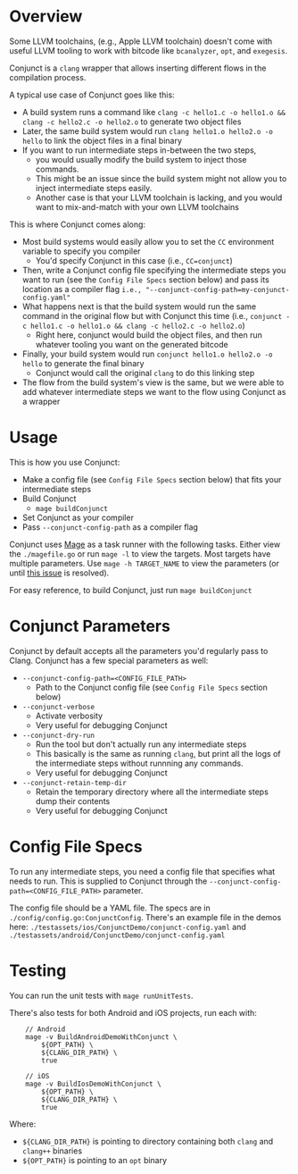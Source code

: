 # Overview

Some LLVM toolchains, (e.g., Apple LLVM toolchain) doesn't come with useful LLVM tooling to work with bitcode like `bcanalyzer`, `opt`, and `exegesis`.

Conjunct is a `clang` wrapper that allows inserting different flows in the compilation process.

A typical use case of Conjunct goes like this:
- A build system runs a command like `clang -c hello1.c -o hello1.o && clang -c hello2.c -o hello2.o` to generate two object files
- Later, the same build system would run `clang hello1.o hello2.o -o hello` to link the object files in a final binary
- If you want to run intermediate steps in-between the two steps,
    - you would usually modify the build system to inject those commands.
    - This might be an issue since the build system might not allow you to inject intermediate steps easily.
    - Another case is that your LLVM toolchain is lacking, and you would want to mix-and-match with your own LLVM toolchains

This is where Conjunct comes along:
- Most build systems would easily allow you to set the `CC` environment variable to specify you compiler
    - You'd specify Conjunct in this case (i.e., `CC=conjunct`)
- Then, write a Conjunct config file specifying the intermediate steps you want to run (see the `Config File Specs` section below) and pass its location as a compiler flag `i.e., "--conjunct-config-path=my-conjunct-config.yaml"`
- What happens next is that the build system would run the same command in the original flow but with Conjunct this time (i.e., `conjunct -c hello1.c -o hello1.o && clang -c hello2.c -o hello2.o`)
    - Right here, conjunct would build the object files, and then run whatever tooling you want on the generated bitcode
- Finally, your build system would run `conjunct hello1.o hello2.o -o hello` to generate the final binary
    - Conjunct would call the original `clang` to do this linking step
- The flow from the build system's view is the same, but we were able to add whatever intermediate steps we want to the flow using Conjunct as a wrapper

# Usage

This is how you use Conjunct:

- Make a config file (see `Config File Specs` section below) that fits your intermediate steps
- Build Conjunct
    - `mage buildConjunct`
- Set Conjunct as your compiler
- Pass `--conjunct-config-path` as a compiler flag

Conjunct uses [Mage](https://github.com/magefile/mage) as a task runner with the following tasks. Either view the `./magefile.go` or run `mage -l` to view the targets. Most targets have multiple parameters. Use `mage -h TARGET_NAME` to view the parameters (or until [this issue](https://github.com/magefile/mage/issues/482) is resolved).

For easy reference, to build Conjunct, just run `mage buildConjunct`

# Conjunct Parameters

Conjunct by default accepts all the parameters you'd regularly pass to Clang. Conjunct has a few special parameters as well:
- `--conjunct-config-path=<CONFIG_FILE_PATH>`
    - Path to the Conjunct config file (see `Config File Specs` section below)
- `--conjunct-verbose`
    - Activate verbosity
    - Very useful for debugging Conjunct
- `--conjunct-dry-run`
    - Run the tool but don't actually run any intermediate steps
    - This basically is the same as running `clang`, but print all the logs of the intermediate steps without runnning any commands.
    - Very useful for debugging Conjunct
- `--conjunct-retain-temp-dir`
    - Retain the temporary directory where all the intermediate steps dump their contents
    - Very useful for debugging Conjunct

# Config File Specs

To run any intermediate steps, you need a config file that specifies what needs to run. This is supplied to Conjunct through the `--conjunct-config-path=<CONFIG_FILE_PATH>` parameter.

The config file should be a YAML file. The specs are in `./config/config.go:ConjunctConfig`. There's an example file in the demos here: `./testassets/ios/ConjunctDemo/conjunct-config.yaml` and `./testassets/android/ConjunctDemo/conjunct-config.yaml`

# Testing

You can run the unit tests with `mage runUnitTests`.

There's also tests for both Android and iOS projects, run each with:

        // Android
        mage -v BuildAndroidDemoWithConjunct \
            ${OPT_PATH} \
            ${CLANG_DIR_PATH} \
            true

        // iOS
        mage -v BuildIosDemoWithConjunct \
            ${OPT_PATH} \
            ${CLANG_DIR_PATH} \
            true

Where:
- `${CLANG_DIR_PATH}` is pointing to directory containing both `clang` and `clang++` binaries
- `${OPT_PATH}` is pointing to an `opt` binary
